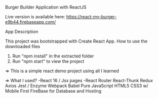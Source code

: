Burger Builder Application with ReactJS

Live version is available here: https://react-my-burger-e9b44.firebaseapp.com/

App Description

This project was bootstrapped with Create React App.
How to use the downloaded files

1) Run "npm install" in the extracted folder
2) Run "npm start" to view the project


=> This is a simple react demo project using all I learned


=> What I used?
-React 16 / Jsx pages
-React Router
React-Thunk
Redux
Axios
Jest / Enzyme
Webpack
Babel
Pure JavaScript
HTML5
CSS3 w/ Mobile First
FireBase for Database and Hosting
